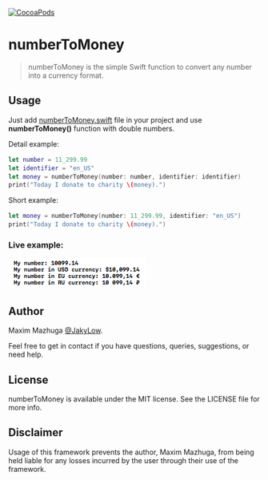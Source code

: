
[![CocoaPods](https://img.shields.io/cocoapods/p/AFNetworking.svg?style=plastic)](https://github.com/JakyLow/numberToMoney)

# numberToMoney
> numberToMoney is the simple Swift function to convert any number into a currency format.

## Usage
Just add [numberToMoney.swift](https://github.com/JakyLow/numberToMoney/blob/master/numberToMoney.swift) file in your project and use **numberToMoney()** function with double numbers.



Detail example:
```swift
let number = 11_299.99
let identifier = "en_US"
let money = numberToMoney(number: number, identifier: identifier)
print("Today I donate to charity \(money).")
```


Short example:
```swift
let money = numberToMoney(number: 11_299.99, identifier: "en_US")
print("Today I donate to charity \(money).")
```

### Live example:
![](https://github.com/JakyLow/numberToMoney/blob/master/example.png?raw=true)


## Author
Maxim Mazhuga [@JakyLow](https://www.facebook.com/maxim.mazhuga). 

Feel free to get in contact if you have questions, queries, suggestions, or need help.

## License

numberToMoney is available under the MIT license. See the LICENSE file for more info.

## Disclaimer

Usage of this framework prevents the author, Maxim Mazhuga, from being held liable for any losses incurred by the user through their use of the framework.
